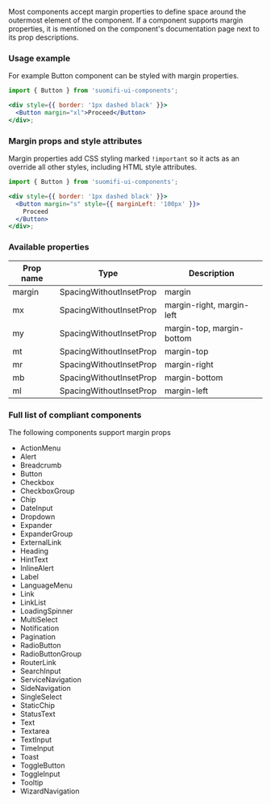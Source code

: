 Most components accept margin properties to define space around the outermost element of the component. If a component supports margin properties, it is mentioned on the component's documentation page next to its prop descriptions.

### Usage example

For example Button component can be styled with margin properties.

```jsx
import { Button } from 'suomifi-ui-components';

<div style={{ border: '1px dashed black' }}>
  <Button margin="xl">Proceed</Button>
</div>;
```

### Margin props and style attributes

Margin properties add CSS styling marked `!important` so it acts as an override all other styles, including HTML style attributes.

```jsx
import { Button } from 'suomifi-ui-components';

<div style={{ border: '1px dashed black' }}>
  <Button margin="s" style={{ marginLeft: '100px' }}>
    Proceed
  </Button>
</div>;
```

### Available properties

| Prop name | Type                    | Description               |
| --------- | ----------------------- | ------------------------- |
| margin    | SpacingWithoutInsetProp | margin                    |
| mx        | SpacingWithoutInsetProp | margin-right, margin-left |
| my        | SpacingWithoutInsetProp | margin-top, margin-bottom |
| mt        | SpacingWithoutInsetProp | margin-top                |
| mr        | SpacingWithoutInsetProp | margin-right              |
| mb        | SpacingWithoutInsetProp | margin-bottom             |
| ml        | SpacingWithoutInsetProp | margin-left               |

### Full list of compliant components

The following components support margin props

- ActionMenu
- Alert
- Breadcrumb
- Button
- Checkbox
- CheckboxGroup
- Chip
- DateInput
- Dropdown
- Expander
- ExpanderGroup
- ExternalLink
- Heading
- HintText
- InlineAlert
- Label
- LanguageMenu
- Link
- LinkList
- LoadingSpinner
- MultiSelect
- Notification
- Pagination
- RadioButton
- RadioButtonGroup
- RouterLink
- SearchInput
- ServiceNavigation
- SideNavigation
- SingleSelect
- StaticChip
- StatusText
- Text
- Textarea
- TextInput
- TimeInput
- Toast
- ToggleButton
- ToggleInput
- Tooltip
- WizardNavigation
